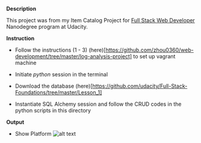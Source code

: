 **Description**

This project was from my Item Catalog Project for [Full Stack Web Developer](https://in.udacity.com/course/full-stack-web-developer-nanodegree--nd004) Nanodegree program at Udacity.


**Instruction**

* Follow the instructions (1 - 3) (here)[https://github.com/zhou0360/web-development/tree/master/log-analysis-project] to set up vagrant machine

* Initiate _python_ session in the terminal

* Download the database (here)[https://github.com/udacity/Full-Stack-Foundations/tree/master/Lesson_1]

* Instantiate SQL Alchemy session and follow the CRUD codes in the python scripts in this directory

**Output**

* Show Platform
![alt text]()
